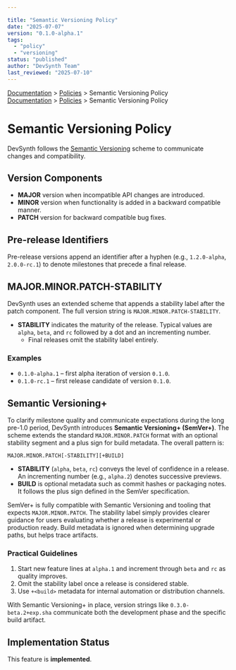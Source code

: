 ```yaml
---

title: "Semantic Versioning Policy"
date: "2025-07-07"
version: "0.1.0-alpha.1"
tags:
  - "policy"
  - "versioning"
status: "published"
author: "DevSynth Team"
last_reviewed: "2025-07-10"
---
```

<div class="breadcrumbs">
<a href="../index.md">Documentation</a> &gt; <a href="index.md">Policies</a> &gt; Semantic Versioning Policy
</div>

<div class="breadcrumbs">
<a href="../index.md">Documentation</a> &gt; <a href="index.md">Policies</a> &gt; Semantic Versioning Policy
</div>

# Semantic Versioning Policy

DevSynth follows the [Semantic Versioning](https://semver.org/) scheme to communicate changes and compatibility.

## Version Components

- **MAJOR** version when incompatible API changes are introduced.
- **MINOR** version when functionality is added in a backward compatible manner.
- **PATCH** version for backward compatible bug fixes.

## Pre-release Identifiers

Pre-release versions append an identifier after a hyphen (e.g., `1.2.0-alpha`,
`2.0.0-rc.1`) to denote milestones that precede a final release.

## MAJOR.MINOR.PATCH-STABILITY

DevSynth uses an extended scheme that appends a stability label after the patch
component. The full version string is `MAJOR.MINOR.PATCH-STABILITY`.

- **STABILITY** indicates the maturity of the release. Typical values are
  `alpha`, `beta`, and `rc` followed by a dot and an incrementing number.
  - Final releases omit the stability label entirely.

### Examples

- `0.1.0-alpha.1` – first alpha iteration of version `0.1.0`.
- `0.1.0-rc.1` – first release candidate of version `0.1.0`.

## Semantic Versioning+

To clarify milestone quality and communicate expectations during the long pre-1.0 period, DevSynth introduces **Semantic Versioning+ (SemVer+)**. The scheme
extends the standard `MAJOR.MINOR.PATCH` format with an optional stability
segment and a plus sign for build metadata. The overall pattern is:

```
MAJOR.MINOR.PATCH[-STABILITY][+BUILD]
```

- **STABILITY** (`alpha`, `beta`, `rc`) conveys the level of confidence in a
  release. An incrementing number (e.g., `alpha.2`) denotes successive previews.
- **BUILD** is optional metadata such as commit hashes or packaging notes. It
  follows the plus sign defined in the SemVer specification.

SemVer+ is fully compatible with Semantic Versioning and tooling that expects
`MAJOR.MINOR.PATCH`. The stability label simply provides clearer guidance for
users evaluating whether a release is experimental or production ready. Build
metadata is ignored when determining upgrade paths, but helps trace artifacts.

### Practical Guidelines

1. Start new feature lines at `alpha.1` and increment through `beta` and `rc`
   as quality improves.
2. Omit the stability label once a release is considered stable.
3. Use `+<build>` metadata for internal automation or distribution channels.

With Semantic Versioning+ in place, version strings like `0.3.0-beta.2+exp.sha`
communicate both the development phase and the specific build artifact.
## Implementation Status

This feature is **implemented**.
